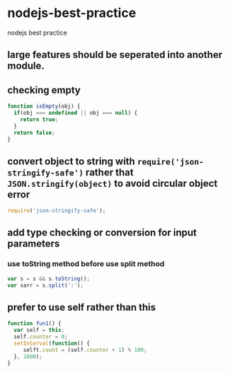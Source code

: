 # nodejs-best-practice
nodejs best practice

## large features should be seperated into another module.
## checking empty
```javascript
function isEmpty(obj) {
  if(obj === undefined || obj === null) {
    return true;
  }
  return false;
}
```
## convert object to string with `require('json-stringify-safe')` rather that `JSON.stringify(object)` to avoid circular object error
```javascript
require('json-stringify-safe');

```
## add type checking or conversion for input parameters
### use toString method before use split method
```javascript
var s = s && s.toString();
var sarr = s.split(':');
```

## prefer to use self rather than this
```javascript
function fun1() {
  var self = this;
  self.counter = 0;
  setInterval(function() {
     selft.count = (self.counter + 1) % 100;
  }, 1000);
}
```

